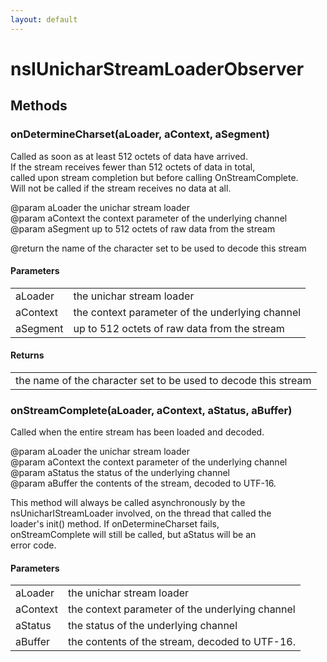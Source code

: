 ```yaml
---
layout: default
---
```


# nsIUnicharStreamLoaderObserver #

## Methods ##

### onDetermineCharset(aLoader, aContext, aSegment) ###
  
Called as soon as at least 512 octets of data have arrived.  
If the stream receives fewer than 512 octets of data in total,  
called upon stream completion but before calling OnStreamComplete.  
Will not be called if the stream receives no data at all.  
  
@param aLoader the unichar stream loader  
@param aContext the context parameter of the underlying channel  
@param aSegment up to 512 octets of raw data from the stream  
  
@return the name of the character set to be used to decode this stream  
  

#### Parameters ####

<table>

<tr>
<td>aLoader</td>
<td>the unichar stream loader  
</td>
</tr>

<tr>
<td>aContext</td>
<td>the context parameter of the underlying channel  
</td>
</tr>

<tr>
<td>aSegment</td>
<td>up to 512 octets of raw data from the stream  
</td>
</tr>

</table>

#### Returns ####

<table>

<tr>
<td>the name of the character set to be used to decode this stream  
</td>
</tr>

</table>

### onStreamComplete(aLoader, aContext, aStatus, aBuffer) ###
  
Called when the entire stream has been loaded and decoded.  
  
@param aLoader the unichar stream loader  
@param aContext the context parameter of the underlying channel  
@param aStatus the status of the underlying channel  
@param aBuffer the contents of the stream, decoded to UTF-16.  
  
This method will always be called asynchronously by the  
nsUnicharIStreamLoader involved, on the thread that called the  
loader's init() method.  If onDetermineCharset fails,  
onStreamComplete will still be called, but aStatus will be an  
error code.  
  

#### Parameters ####

<table>

<tr>
<td>aLoader</td>
<td>the unichar stream loader  
</td>
</tr>

<tr>
<td>aContext</td>
<td>the context parameter of the underlying channel  
</td>
</tr>

<tr>
<td>aStatus</td>
<td>the status of the underlying channel  
</td>
</tr>

<tr>
<td>aBuffer</td>
<td>the contents of the stream, decoded to UTF-16.  
</td>
</tr>

</table>
